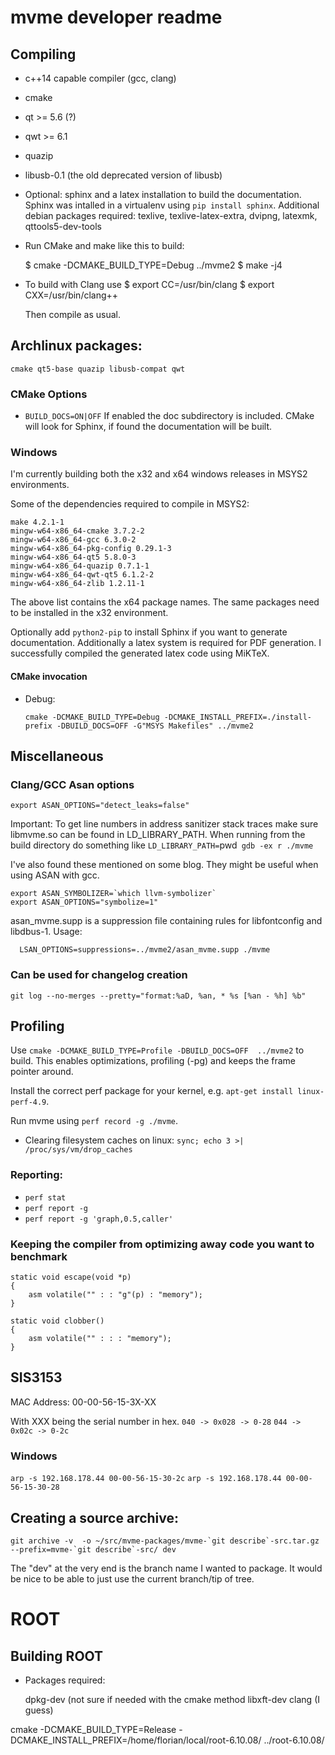 # mvme developer readme

## Compiling

* c++14 capable compiler (gcc, clang)
* cmake
* qt >= 5.6 (?)
* qwt >= 6.1
* quazip
* libusb-0.1 (the old deprecated version of libusb)
* Optional: sphinx and a latex installation to build the documentation.
  Sphinx was intalled in a virtualenv using `pip install sphinx`.
  Additional debian packages required: texlive, texlive-latex-extra, dvipng,
  latexmk, qttools5-dev-tools

* Run CMake and make like this to build:

    $ cmake -DCMAKE_BUILD_TYPE=Debug ../mvme2
    $ make -j4

* To build with Clang use
    $ export CC=/usr/bin/clang
    $ export CXX=/usr/bin/clang++

  Then compile as usual.

## Archlinux packages:
`cmake qt5-base quazip libusb-compat qwt`

### CMake Options
* `BUILD_DOCS=ON|OFF`
  If enabled the doc subdirectory is included. CMake will look for Sphinx, if
  found the documentation will be built.

### Windows

I'm currently building both the x32 and x64 windows releases in MSYS2
environments.

Some of the dependencies required to compile in MSYS2:

    make 4.2.1-1
    mingw-w64-x86_64-cmake 3.7.2-2
    mingw-w64-x86_64-gcc 6.3.0-2
    mingw-w64-x86_64-pkg-config 0.29.1-3
    mingw-w64-x86_64-qt5 5.8.0-3
    mingw-w64-x86_64-quazip 0.7.1-1
    mingw-w64-x86_64-qwt-qt5 6.1.2-2
    mingw-w64-x86_64-zlib 1.2.11-1

The above list contains the x64 package names. The same packages need to be
installed in the x32 environment.

Optionally add `python2-pip` to install Sphinx if you want to generate
documentation. Additionally a latex system is required for PDF generation. I
successfully compiled the generated latex code using MiKTeX.

#### CMake invocation
* Debug:

  `cmake -DCMAKE_BUILD_TYPE=Debug -DCMAKE_INSTALL_PREFIX=./install-prefix -DBUILD_DOCS=OFF -G"MSYS Makefiles" ../mvme2`


## Miscellaneous

### Clang/GCC Asan options
`export ASAN_OPTIONS="detect_leaks=false"`

Important:
To get line numbers in address sanitizer stack traces make sure libmvme.so can
be found in LD\_LIBRARY\_PATH. When running from the build directory do something like
`LD_LIBRARY_PATH=`pwd` gdb -ex r ./mvme`

I've also found these mentioned on some blog. They might be useful when using ASAN with gcc.
```
export ASAN_SYMBOLIZER=`which llvm-symbolizer`
export ASAN_OPTIONS="symbolize=1"
```

asan\_mvme.supp is a suppression file containing rules for libfontconfig and
libdbus-1. Usage:
```
  LSAN_OPTIONS=suppressions=../mvme2/asan_mvme.supp ./mvme
```


### Can be used for changelog creation
`git log --no-merges --pretty="format:%aD, %an, * %s [%an - %h] %b"`

## Profiling

Use `cmake -DCMAKE_BUILD_TYPE=Profile -DBUILD_DOCS=OFF  ../mvme2` to build.
This enables optimizations,  profiling (-pg) and keeps the frame pointer
around.

Install the correct perf package for your kernel, e.g. `apt-get install linux-perf-4.9`.

Run mvme using `perf record -g ./mvme`.

* Clearing filesystem caches on linux:
    `sync; echo 3 >| /proc/sys/vm/drop_caches`

### Reporting:
* `perf stat`
* `perf report -g`
* `perf report -g 'graph,0.5,caller'`

### Keeping the compiler from optimizing away code you want to benchmark

```
static void escape(void *p)
{
    asm volatile("" : : "g"(p) : "memory");
}

static void clobber()
{
    asm volatile("" : : : "memory");
}
```

## SIS3153
MAC Address: 00-00-56-15-3X-XX

With XXX being the serial number in hex.
`040 -> 0x028 -> 0-28`
`044 -> 0x02c -> 0-2c`

### Windows
`arp -s 192.168.178.44 00-00-56-15-30-2c`
`arp -s 192.168.178.44 00-00-56-15-30-28`

## Creating a source archive:

```
git archive -v  -o ~/src/mvme-packages/mvme-`git describe`-src.tar.gz --prefix=mvme-`git describe`-src/ dev
```

The "dev" at the very end is the branch name I wanted to package. It would be
nice to be able to just use the current branch/tip of tree.

# ROOT

## Building ROOT

* Packages required:

  dpkg-dev      (not sure if needed with the cmake method
  libxft-dev
  clang         (I guess)

cmake -DCMAKE_BUILD_TYPE=Release -DCMAKE_INSTALL_PREFIX=/home/florian/local/root-6.10.08/ ../root-6.10.08/
